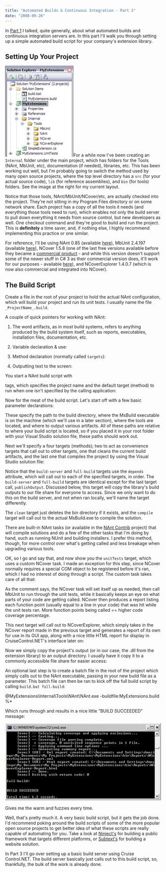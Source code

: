 ```yaml
---
title: "Automated Builds & Continuous Integration - Part 2"
date: "2008-09-26"
---
```


In [Part 1](http://darrell.mozingo.net/2008/08/28/automated-builds-continuous-integration-part-1/) I talked, quite generally, about what automated builds and continuous integration servers are. In this part I'll walk you through setting up a simple automated build script for your company's extension library.

## Setting Up Your Project

![Project Explorer](/assets/2008/projectexplorer-buildscripts.png "Build Script Project Explorer")For a while now I've been creating an `Internal` folder under the main project, which has folders for the Tools (NAnt, MbUnit, etc), documentation (if needed), libraries, etc. This has been working out well, but I'm probably going to switch the method used by many open source projects, where the top level directory has a `src` (for your actual source code), `lib` (for reference assemblies), and `bin` (for tools) folders. See the image at the right for my current layout.

Notice that those tools, NAnt/MbUnit/NCover/etc, are actually checked into the project. They're not sitting in my Program Files directory or on some network share. Each project has a copy of all the tools it needs (and everything those tools need to run), which enables not only the build server to pull down everything it needs from source control, but new developers as well. One checkout command and they're good to build and run the project. This is **definitely** a time saver, and, if nothing else, I highly recommend implementing this practice or one similar.

For reference, I'll be using NAnt 0.85 (available [here](http://sourceforge.net/project/downloading.php?groupname=nant&filename=nant-0.85-bin.zip&use_mirror=internap)), MbUnit 2.4.197 (available [here](http://mb-unit.googlecode.com/files/MbUnit-2.4.197.exe)), NCover 1.5.8 (one of the last free versions available before they became a [commercial product](http://www.ncover.com/) - and while this version doesn't support some of the newer stuff in C# 3 as their commercial version does, it'll work for our purposes - available [here](http://www.ncover.com/download/download_file?filename=NCover-1.5.8.zip)), and NCoverExplorer 1.4.0.7 (which is now also commercial and integrated into NCover).

## The Build Script

Create a file in the root of your project to hold the actual NAnt configuration, which will build your project and run its unit tests. I usually name the file `_ProjectName_.build`.

A couple of quick pointers for working with NAnt:

1. The word artifacts, as in most build systems, refers to anything produced by the build system itself, such as reports, executables, installation files, documentation, etc.
2. Variable declaration & use:
    
3. Method declaration (normally called `targets`):
    
4. Outputting text to the screen:
    

You start a NAnt build script with

tags, which specifies the project name and the default target (method) to run when one isn't specified by the calling application:

Now for the meat of the build script. Let's start off with a few basic parameter declarations:

These specify the path to the build directory, where the MsBuild executable is on the machine (which we'll use in a later section), where the tools are located, and where to output various artifacts. All of these paths are relative to where your build script is located, so if you placed it in your root folder with your Visual Studio solution file, these paths should work out.

Next we'll specify a four targets (methods); two to act as convenience targets that call out to other targets, one that cleans the current build artifacts, and the last one that compiles the project by using the Visual Studio solution file:

Notice that the `build-server` and `full-build` targets use the `depends` attribute, which will call out to each of the specified targets, in order. The `build-server` and `full-build` targets are identical except for the last target call, `publishOutput`. Discussed below, this target will copy the library's build outputs to our file share for everyone to access. Since we only want to do this on the build server, and not when ran locally, we'll name the target differently.

The `clean` target just deletes the bin directory if it exists, and the `compile` target will call out to the actual MsBuild.exe to compile the solution.

There are built-in NAnt tasks (or available in the [NAnt Contrib](http://nantcontrib.sourceforge.net/) project) that will compile solutions and do a few of the other tasks that I'm doing by hand, such as running NUnit and building installers. I prefer this method, though, for more control over what's getting called and less breakage when upgrading various tools.

OK, so I go and say that, and now show you the `unitTests` target, which uses a custom NCover task. I made an exception for this step, since NCover normally requires a special COM object to be registered before it's ran, which I had no interest of doing through a script. The custom task takes care of all that:

As the comment says, the NCover task will set itself up as needed, then call MbUnit to run through the unit tests, while it basically keeps an eye on what parts of your code are getting called. NCover then produces a report listing each function point (usually equal to a line in your code) that was hit while the unit tests ran. More function points being called == higher code coverage percentage.

This next target will call out to NCoverExplorer, which simply takes in the NCover report made in the previous target and generates a report of its own for use in its GUI app, along with a nice little HTML report for display in CruiseControl.NET's interface later on:

Now we simply copy the project's output (or in our case, the .dll from the extension library) to an output directory. I usually have it copy it to a commonly accessible file share for easier access:

An optional last step is to create a batch file in the root of the project which simply calls out to the NAnt executable, passing in your new build file as a parameter. This batch file can then be ran to kick off the full build script by calling `build.bat full-build`:

@MyExtensions\\Internal\\Tools\\NAnt\\NAnt.exe -buildfile:MyExtensions.build %\*

Which runs through and results in a nice little "BUILD SUCCEEDED" message:

![Build Script](/assets/2008/buildresult-buildscripts.png "Build Script Running")

Gives me the warm and fuzzies every time.

Well, that's pretty much it. A very basic build script, but it gets the job done. I'd recommend poking around the build scripts of some of the more popular open source projects to get better idea of what these scripts are really capable of automating for you. Take a look at [Ninject's](http://ninject.org/) for building a public framework that targets different platforms, or [Subtext's](http://subtextproject.com/) for building a website solution.

In Part 3 I'll go over setting up a basic build server using Cruise Control.NET. The build server basically just calls out to this build script, so, thankfully, the bulk of the work is already done.
